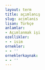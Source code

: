 ```yaml
---
layout: term
title: açımlanış
slug: acimlanis
lisan: Türkçe
anlamlar:
- Açımlanmak işi
ozellikler:
- - isim
ornekler:
- - ''
orneklerkaynak:
- - ''
---
```

